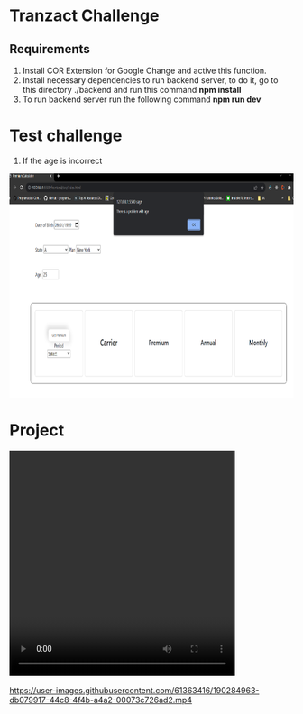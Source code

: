 # Tranzact Challenge
## Requirements
1. Install COR Extension for Google Change and active this function.
2. Install necessary dependencies to run backend server, to do it, go to this directory ./backend and run this command **npm install**
3. To run backend server run the following command **npm run dev**

# Test challenge
1. If the age is incorrect
<img align='center' src="./images/AgeError.PNG"  width="700" height="400">

# Project
<video width="400" height="400" controls> <source src="tranzact.mp4" type="video/mp4"> </video>


https://user-images.githubusercontent.com/61363416/190284963-db079917-44c8-4f4b-a4a2-00073c726ad2.mp4


